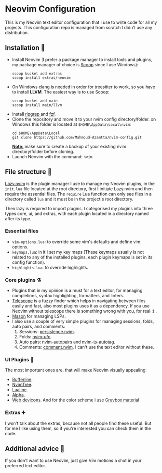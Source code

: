# Neovim Configuration

This is my Neovim text editor configuration that I use to write code for all my projects. This configuration repo is managed from scratch I didn't use any distribution.

## Installation 🚀

- Install Neovim (I prefer a package manager to install tools and plugins, my package manager of choice is [Scoop](https://scoop.sh/) since I use Windows):
  ```shell
  scoop bucket add extras
  scoop install extras/neovim
  ```
- On Windows clang is needed in order for treesitter to work, so you have to install **LLVM**. The easiest way is to use Scoop:
  ```shell
  sccop bucket add main
  scoop install main/llvm
  ```
- Install [ripgrep ](https://github.com/BurntSushi/ripgrep) and [fzf](https://github.com/junegunn/fzf).
- Clone the repository and move it to your nvim config directory/folder.
  on Windows this folder is located at `$HOME\AppData\Local\nvim`:
  ```shell
  cd $HOME\AppData\Local
  git clone https://github.com/Mahmoud-Azamtta/nvim-config.git
  ```
  <u><strong>Note:</strong></u> make sure to create a backup of your existing nvim directory/folder before cloning.
- Launch Neovim with the command: `nvim`.

## File structure 🌳

[Lazy.nvim](https://github.com/folke/lazy.nvim) is the plugin manager I use to manage my Neovim plugins, in the `init.lua` file located at the root directory, first I initiate Lazy.nvim and then require the essential files. The `require` Lua function can only see files in a directory called `lua` and it must be in the project's root directory.

Then lazy is required to import plugins. I categorised my plugins into three types core, ui, and extras, with each plugin located in a directory named after its type.

### Essential files

- `vim-options.lua`: to override some vim's defaults and define vim options.
- `keymaps.lua`: in it I set my key maps (These keymaps usually is not related to any of the installed plugins, each plugin keymaps is set in its config function).
- `highlights.lua`: to override highlights.

### Core plugins ⚗️

- Plugins that in my opinion is a must for a text editor, for managing completions, syntax highlighting, formatters, and linters.
- [Telescope](https://github.com/nvim-telescope/telescope.nvim) is a fuzzy finder which helps in navigating between files easily and fast, also most plugins uses it as a dependency. If you use Neovim without telescope there is something wrong with you, for real :) .
- [Mason](https://github.com/williamboman/mason.nvim) for managing LSPs.
- I also use a couple of very simple plugins for managing sessions, folds, auto pairs, and comments:
  1.  Sessions: [persistence.nvim](https://github.com/folke/persistence.nvim).
  2.  Folds: [nvim-ufo](https://github.com/kevinhwang91/nvim-ufo).
  3.  Auto pairs: [nvim-autopairs](https://github.com/windwp/nvim-autopairs) and [nvim-ts-autotag](https://github.com/windwp/nvim-ts-autotag).
  4.  Comments: [comment.nvim](https://github.com/numToStr/Comment.nvim).
      I can't use the text editor without these.

### UI Plugins 🎨

The most important ones are, that will make Neovim visually appealing:

- [Bufferline](https://github.com/akinsho/bufferline.nvim).
- [NvimTree](https://github.com/nvim-tree/nvim-tree.lua).
- [Lualine](https://github.com/nvim-lualine/lualine.nvim).
- [Alpha](https://github.com/goolord/alpha-nvim).
- [Web devicons](https://github.com/nvim-tree/nvim-web-devicons).
  And for the color scheme I use [Gruvbox material](https://github.com/sainnhe/gruvbox-material)

### Extras ➕

I won't talk about the extras, because not all people find these useful. But for me I like using them, so if you're interested you can check them in the code.

## Additional advice 🤖

If you don't want to use Neovim, just give Vim motions a shot in your preferred text editor.
